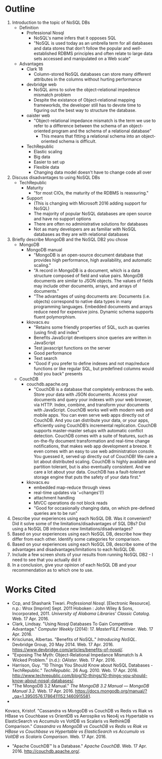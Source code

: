 # Outline
1. Introduction to the topic of NoSQL DBs
	+ Definition
		+ Professional Nosql
			+ NoSQL's name infers that it opposes SQL
			+ "NoSQL is used today as an umbrella term for all databases and data
stores that don’t follow the popular and well-established RDBMS
principles and often relate to large data sets accessed and manipulated on a
Web scale"
	+ Advantages
		+ Clark 18
			+ Column-stored NoSQL databases can store many different attributes in the columns without hurting performance
		+ devbridge web
			+ NoSQL aims to solve the object-relational impedence mismatch problem
			+ Despite the existance of Object-relational mapping frameworkds, the
			  developer still has to devote time to figuring out the best way to
structure the database.
		+ oaister web
			+ "Object-relational impedance mismatch is the
term we use to refer to a difference between the schema of an
object-oriented program and the schema of a relational
database"
				+ This means that fitting a relational schema into an object-oriented
				  schema is difficult.
		+ TechRepublic
			+ Elastic scaling
			+ Big data
			+ Easier to set up
			+ Flexible data
			+ Changing data model doesn't have to change code all over
1. Discuss disadvantages to using NoSQL DBs
	+ TechRepublic
		+ Maturity
			+ "for most CIOs, the maturity of the RDBMS is reassuring."
		+ Support
			+ (This is changing with Microsoft 2016 adding support for NoSQL)
			+ The majority of popular NoSQL databases are open source and have no support options
			+ There are often no administrative solutions for databases
			+ Not as many developers are as familiar with NoSQL databases  as they
			  are with relational databases
1. Briefly describe MongoDB and the NoSQL DB2 you chose
	+ MongoDB
		+ MongoDB manual
			+ "MongoDB is an open-source document database that provides high performance, high availability, and automatic scaling."
			+ "A record in MongoDB is a document, which is a data structure composed of field and value pairs. MongoDB documents are similar to JSON objects. The values of fields may include other documents, arrays, and arrays of documents."
			+ "The advantages of using documents are:
Documents (i.e. objects) correspond to native data types in many programming languages.
Embedded documents and arrays reduce need for expensive joins.
Dynamic schema supports fluent polymorphism.
		+ kkovacs.eu
			+ "Retains some friendly properties of SQL, such as queries (using find) and index"
			+ Benefits JavaScript developers since queries are written in JavaScript
			+ Test javascript functions on the server
			+ Good performance
			+ Text search
			+ "Good if you prefer to define indexes and not map/reduce functions or
			  like regular SQL, but predefined columns would hold you back" presents
	+ CouchDB
		+ couchdb.apache.org
			+ "CouchDB is a database that completely embraces the web. Store your
			  data with JSON documents. Access your documents and query your indexes
with your web browser, via HTTP. Index, combine, and transform your documents
with JavaScript. CouchDB works well with modern web and mobile apps. You can
even serve web apps directly out of CouchDB. And you can distribute your data,
or your apps, efficiently using CouchDB’s incremental replication. CouchDB
supports master-master setups with automatic conflict detection.  CouchDB comes
with a suite of features, such as on-the-fly document transformation and
real-time change notifications, that makes web app development a breeze. It
even comes with an easy to use web administration console. You guessed it,
served up directly out of CouchDB! We care a lot about distributed scaling.
CouchDB is highly available and partition tolerant, but is also eventually
consistent. And we care a lot about your data. CouchDB has a fault-tolerant
storage engine that puts the safety of your data first."
		+ kkovacs.eu
			+ embedded map-reduce through views
			+ real-time updates via '+changes'(!)
			+ attachment handling
			+ MVCC operations do not block reads
			+ "Good for occasionally changing data, on which pre-defined queries are to be run"
1. Describe your experiences using each NoSQL DB.
 Was it convenient? 
Did it solve some of the limitations/disadvantages of SQL DBs? 
Did using a NoSQL DB introduce new limitations/disadvantages?
1. Based on your experiences using each NoSQL DB, describe how they differ from
	 each other.  Identify some categories for comparison.
1. Based on your experiences using each NoSQL DB, describe some of the
	 advantages and disadvantages/limitations to each NoSQL DB.
1. Include a few screen shots of your results from running NoSQL DB2 - I need
	 to see that you actually did it
1. In a conclusion, give your opinion of each NoSQL DB and your recommendation
	 as to which one to use.

# Works Cited
+ Ccp, and Shashank Tiwari. *Professional Nosql*. 
[Electronic Resource]. n.p.: Wrox [Imprint] Sept. 2011 Hoboken : 
John Wiley & Sons, Incorporated, 2011. 
*University of Alabama Libraries’ Classic Catalog*. 
Web. 17 Apr. 2016.
+ Clark, Lindsay. "Using Nosql Databases To Gain Competitive Advantage."
  *Computer Weekly* (2014): 17. *MasterFILE Premier*. Web. 17 Apr. 2016.
+ Krisciunas, Albertas. "Benefits of NoSQL." *Introducing NoSQL*. Devbridge
  Group, 20 May 2014. Web. 17 Apr. 2016.
<https://www.devbridge.com/articles/benefits-of-nosql/>.
+ "Exposing The Myth: Object-Relational Impedance Mismatch Is A Wicked
  Problem." (n.d.): *OAIster*. Web. 17 Apr. 2016.
+ Harrison, Guy. "10 Things You Should Know about NoSQL Databases -
TechRepublic." *TechRepublic*. 26 Aug. 2010. Web. 17 Apr. 2016.
<http://www.techrepublic.com/blog/10-things/10-things-you-should-know-about-nosql-databases/>.
+ "The MongoDB 3.2 Manual." *The MongoDB 3.2 Manual — MongoDB Manual 3.2*. Web.
  17 Apr. 2016.
<https://docs.mongodb.org/manual/?_ga=1.3950576.1786411152.1460915581>.
+ 
Kovacs, Kristof. "Cassandra vs MongoDB vs CouchDB vs Redis vs Riak vs HBase vs
Couchbase vs OrientDB vs Aerospike vs Neo4j vs Hypertable vs ElasticSearch vs
Accumulo vs VoltDB vs Scalaris vs RethinkDB Comparison." *Cassandra vs MongoDB
vs CouchDB vs Redis vs Riak vs HBase vs Couchbase vs Hypertable vs
ElasticSearch vs Accumulo vs VoltDB vs Scalaris Comparison*. Web. 17 Apr. 2016.
+ "Apache CouchDB™ Is a Database." *Apache CouchDB*. Web. 17 Apr. 2016.
<http://couchdb.apache.org/>.

